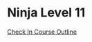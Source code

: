 # Ninja Level 11

<a href="https://docs.google.com/document/d/1ckYpi6hcRkaBUEk975f54oGsHYHu7GhzOk7-nOrkNxo/edit#heading=h.wahcef3kwp6j">
Check In Course Outline
</a>
